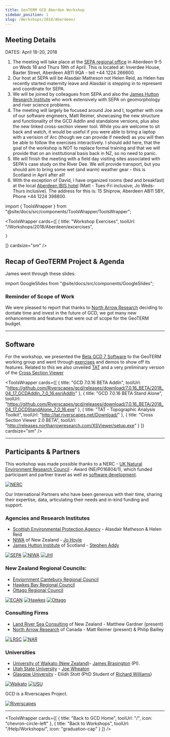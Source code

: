 ```yaml
---
title: GeoTERM GCD Aberden Workshop
sidebar_position: 1
slug: /Workshops/2018/Aberdeen/
---
```


## Meeting Details

DATES: April 18-20, 2018

1.  The meeting will take place at the [SEPA regional office](https://www.sepa.org.uk/contact/office-locations/sepa-offices/aberdeen/) in Aberdeen 9-5 on Weds 18 and Thurs 19th of April.  This is located at: Inverdee House, Baxter Street, Aberdeen AB11 9QA - tell +44 1224 266600.  
2. Our host at SEPA will be Alasdair Matheson not Helen Reid, as Helen has recently started maternity leave and Alasdair is stepping in to represent and coordinate for SEPA.
3.  We will be joined by colleagues from SEPA and also the [James Hutton Research Institute](http://www.hutton.ac.uk/) who work extensively with SEPA on geomorphology and river science problems.
4. The meeting will largely be focused around Joe and I, together with one of our software engineers, Matt Reimer, showcasing the new structure and functionality of the GCD AddIn and standalone versions, plus also the new linked cross-section viewer tool.  While you are welcome to sit back and watch, it would be useful if you were able to bring a laptop with a verision of Arc (though we can provide if needed) as you will then be able to follow the exercises interactively.  I should add here, that the goal of the workshop is NOT to replace formal training and that we will provide that on an institutional basis back in NZ, so no need to panic.
5. We will finish the meeting with a field day visiting sites associated with SEPA's case study on the River Dee.  We will provide transport, but you should aim to bring some wet (and warm) weather gear - this is Scotland in April after all!
6. With the exception of David, I have organized rooms (bed and breakfast) at the local [Aberdeen IBIS hotel](http://www.ibis.com/gb/hotel-5170-ibis-aberdeen-centre-quayside/index.shtml ) (Matt - Tues-Fri inclusive; Jo Weds-Thurs inclusive).  The address for this is: 15 Shiprow, Aberdeen AB11 5BY, Phone +44 1224 398800.  


import { ToolsWrapper } from "@site/docs/src/components/ToolsWrapper/ToolsWrapper";

<ToolsWrapper
  cards={[
    {
      title: "Workshop Exercises",
      toolUrl: "/Workshops/2018/Aberdeen/excercises",
      
    }
  ]}
cardsize="sm"
/>


## Recap of GeoTERM Project & Agenda

James went through these slides:

import GoogleSlides from "@site/docs/src/components/GoogleSlides";

<GoogleSlides
  src="https://docs.google.com/presentation/d/e/2PACX-1vSs5gwaKqEyjnqOS4dYDNUO1PHklXMxgxyGUhS_LVvv5wUWwbLF9X486X-F8kvg_u2FMtRHKKGLVXc7/embed?loop=true&delayms=3000"
  title="GeoTERM Project & Agenda Slides"
  width={960}
  height={749}
/>

### Reminder of Scope of Work
We were pleased to report that thanks to [North Arrow Research](http://northarrowresearch.com) deciding to dontate time and invest in the future of GCD, we got many new enhancements and features that were out of scope for the GeoTERM budget. 

------

## Software

For the workshop, we presented the [Beta GCD 7 Software](https://github.com/Riverscapes/gcd/releases/download/7.0.16_BETA) to the GeoTERM working group and went through [exercises](/Help/Workshops/workshop-schedules/2018/Aberdeen/excercises) and demos to show off its features. Related to this we also unveiled [TAT](http://tat.riverscapes.net) and a very preliminary version of the [Cross Section Viewer](http://xsviewer.northarrowresearch.com/)


<ToolsWrapper
  cards={[
    {
      title: "GCD 7.0.16 BETA AddIn",
      toolUrl: "https://github.com/Riverscapes/gcd/releases/download/7.0.16_BETA/2018_04_17_GCDAddIn_7_0_16.esriAddIn"
    },
    {
      title: "GCD 7.0.16 BETA Stand Alone",
      toolUrl: "https://github.com/Riverscapes/gcd/releases/download/7.0.16_BETA/2018_04_17_GCDStandAlone_7_0_16.exe"
    },
    {
      title: "TAT - Topographic Analysis Toolkit",
      toolUrl: "http://tat.riverscapes.net/Download/"
    },
    {
      title: "Cross Section Viewer 2.0 BETA",
      toolUrl: "http://releases.northarrowresearch.com/XSViewer/setup.exe"
    }
  ]}
  cardsize="sm"
/>

------

## Participants & Partners

This workshop was made possible thanks to a NERC - [UK Natural Environment Research Council](https://nerc.ukri.org) - Award (NE/P016804/1), which funded participant and partner travel as well as [software development](/acknowledgements).



[![NERC](/img/logos/NERC.png)](https://nerc.ukri.org/)

Our International Partners who have been generous with their time, sharing their expertise, data, articulating their needs and in-kind funding and support.

### Agencies and Research Institutes
- [Scottish Environmental Protection Agency](https://www.sepa.org.uk) - Alasdair Matheson & Helen Reid 
- [NIWA](https://www.niwa.co.nz/) of New Zealand - [ Jo Hoyle](https://www.niwa.co.nz/people/jo-hoyle) 
- [James Hutton Institute](http://www.hutton.ac.uk/) of Scotland  - [Stephen Addy](http://www.hutton.ac.uk/staff/stephen-addy)


[![SEPA](/img/logos/SEPA_Logo.png)](https://www.waikato.ac.nz)
[![NIWA](/img/logos/NIWA.jpg)](https://www.niwa.co.nz/)
[![JHI](/img/logos/jhi.png)](http://www.hutton.ac.uk/)

### New Zealand Regional Councils:
- [Enviornment Cantebury Regional Council](https://www.ecan.govt.nz/)
- [Hawkes Bay Regional Council](https://www.hbrc.govt.nz/)
- [Ottago Regional Council](https://www.orc.govt.nz/) 


[![ECAN](/img/logos/EnvironmentCanterbury_Logo.png)](https://www.ecan.govt.nz/)
[![Hawkes](/img/logos/HawkesBay.png)](https://www.hbrc.govt.nz/)
[![Ottago](/img/logos/OtagoRegionalCouncil_Logo.png)](https://www.orc.govt.nz/)


### Consulting Firms
- [Land River Sea Consulting](http://www.landriversea.com/) of New Zealand - Matthew Gardner (present)
- [North Arrow Research](http://northarrowresearch.com) of Canada - Matt Reimer (present) & Philip Bailley


[![LRSC](/img/logos/LandRiverSea.png)](http://www.landriversea.com/)
[![NAR](/img/logos/NA_Logo_150pxTall.png)](http://northarrowresearch.com/)




### Universities
- [University of Waikato (New Zealand)](https://www.waikato.ac.nz)-  [James Brasington](https://www.waikato.ac.nz/staff-profiles/people/jbrasing) (PI).
- [Utah State University](http://qcnr.usu.edu/wats/) - [Joe Wheaton](http://joewheaton.org)
- [Glasgow University](https://www.gla.ac.uk/schools/ges/) - Eilidh Stott (PhD Student of [Richard Williams](https://www.gla.ac.uk/schools/ges/staff/richardwilliams/))



[![Waikato](/img/logos/Waikato_Logo.png)](https://www.waikato.ac.nz)
[![USU](/img/logos/etal.png)](http://etal.joewheaton.org)

GCD is a Riverscapes Project.


[![Riverscapes](/img/logos/RiverscapesConsortium_Logo_Black_BHS_200w.png)](http://riverscapes.net)

------

<ToolsWrapper
  cards={[
    {
      title: "Back to GCD Home",
      toolUrl: "/",
      icon: "chevron-circle-left"
    },
    {
      title: "Back to Workshops",
      toolUrl: "/Help/Workshops/",
      icon: "graduation-cap"
    }
  ]}
/>

